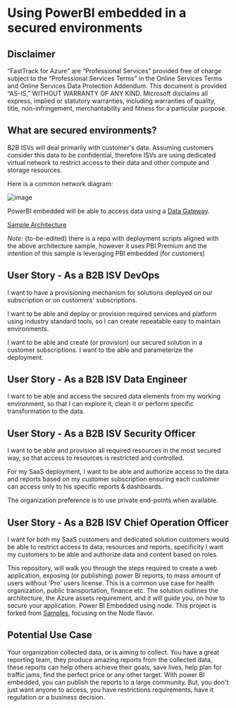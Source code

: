 # Using PowerBI embedded in a secured environments

## Disclaimer

“FastTrack for Azure" are “Professional Services” provided free of charge subject to the “Professional Services Terms” in the Online Services Terms and Online Services Data Protection Addendum.
This document is provided “AS-IS,” WITHOUT WARRANTY OF ANY KIND. Microsoft disclaims all express, implied or statutory warranties, including warranties of quality, title, non-infringement, merchantability and fitness for a particular purpose.

## What are secured environments?

B2B ISVs will deal primarily with customer's data. Assuming customers consider this data to be confidential, therefore ISVs are using dedicated virtual network to restrict access to their data and other compute and storage resources.

Here is a common network diagram:

![image](https://user-images.githubusercontent.com/37622785/155298297-f8a5a808-57d4-4daf-8c3c-65bfb86a5be3.png)

PowerBI embedded will be able to access data using a [Data Gateway](https://docs.microsoft.com/en-us/data-integration/gateway/service-gateway-communication#ports).

[Sample Architecture](https://docs.microsoft.com/en-us/azure/architecture/example-scenario/data/data-analysis-regulated-industries)

_Note:_ {to-be-edited} there is a repo with deployment scripts aligned with the above architecture sample, however it uses PBI Premium and the intention of this sample is leveraging PBI embedded (for customers)

## User Story  - As a B2B ISV DevOps

I want to have a provisioning mechanism for solutions deployed on our subscription or on customers' subscriptions.

I want to be able and deploy or provision required services and platform using industry standard tools, so I can create repeatable easy to maintain environments.

I want to be able and create (or provision) our secured solution in a customer subscriptions. I want to tbe able and parameterize the deployment.

## User Story  - As a B2B ISV Data Engineer

I want to be able and access the secured data elements from my working environment, so that I can explore it, clean it or perform specific transformation to the data.

## User Story  - As a B2B ISV Security Officer

I want to be able and provision all required resources in the most secured way, so that access to resources is restricted and controlled.

For my SaaS deployment, I want to be able and authorize access to the data and reports based on my customer subscription ensuring each customer can access only to his specific reports & dashboards.

The organization preference is to use private end-points when available.

## User Story  - As a B2B ISV Chief Operation Officer

I want for both my SaaS customers and dedicated solution customers would be able to restrict access to data, resources and reports, specificity I want my customers to be able and authorize data and content based on roles.

This repository, will walk you through the steps required to create a web application, exposing (or publishing) power BI reports, to mass amount of users without 'Pro' users license. This is a common use case for health organization, public transportation, finance etc. The solution outlines the architecture, the Azure assets requirement, and it will guide you, on how to secure your application. Power BI Embedded using node. This project is forked from [Samples](https://github.com/Microsoft/PowerBI-Developer-Samples), focusing on the Node flavor.

## Potential Use Case

Your organization collected data, or is aiming to collect. You have a great reporting team, they produce amazing reports from the collected data, these reports can help others achieve their goals, save lives, help plan for traffic jams, find the perfect price or any other target. With power BI embedded, you can publish the reports to a large community. But, you don't just want anyone to access, you have restrictions requirements, have it regulation or a business decision.
